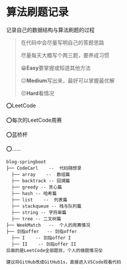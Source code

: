 # 算法刷题记录

记录自己的数据结构与算法刷题的过程
> 在代码中会尽量写明自己的答题思路
> 
> 尽量每天大概写个两三题，要养成习惯
> 
> 😁**Easy**要掌握或知道其他方法
> 
> 😐**Medium**写出来，最好可以掌握最优解
> 
> 😣**Hard**看情况

⭕LeetCode

⭕每次的LeetCode周赛

⭕蓝桥杯

⭕......

```
blog-springboot
├── CodeCarl    --  代码随想录
  ├── array    --  数组篇
  ├── backtrack -- 回溯篇
  ├── greedy -- 贪心篇
  ├── hash -- 哈希篇
  ├── list    --  列表篇
  ├── stackqueue -- 栈与队列篇
  ├── string -- 字符串篇
  ├── tree -- 二叉树篇
├── WeekMatch   --  个人的周赛情况
├── 剑指offer   -- 剑指offer
  ├── I    -- 剑指offer I
  ├── II    -- 剑指offer II
后面的是LeetCode全部题目，个人的做题情况😵

建议将GitHub改成GitHub1s，直接进入VSCode观看代码
```
